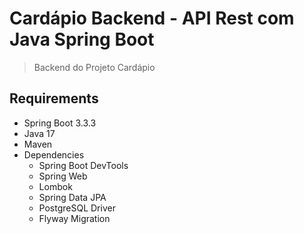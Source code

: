 # Cardápio Backend - API Rest com Java Spring Boot
>  Backend do Projeto Cardápio

## Requirements
- Spring Boot 3.3.3
- Java 17
- Maven 
- Dependencies
  - Spring Boot DevTools
  - Spring Web
  - Lombok
  - Spring Data JPA
  - PostgreSQL Driver
  - Flyway Migration 
